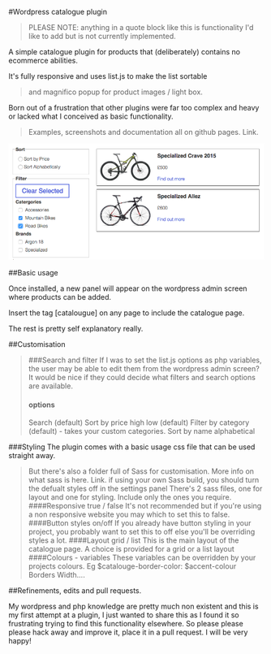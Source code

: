 #Wordpress catalogue plugin

> PLEASE NOTE: anything in a quote block like this is functionality I'd like to add but is not currently implemented.

A simple catalogue plugin for products that (deliberately) contains no ecommerce abilities.

It's fully responsive and uses list.js to make the list sortable
> and magnifico popup for product images / light box.

Born out of a frustration that other plugins were far too complex and heavy or lacked what I conceived as basic functionality.

> Examples, screenshots and documentation all on github pages. Link.

![screenshot](resources/screenshot.png "Screenshot")


##Basic usage

Once installed, a new panel will appear on the wordpress admin screen where products can be added.

Insert the tag [catalougue] on any page to include the catalogue page.

The rest is pretty self explanatory really.

##Customisation

> ###Search and filter
> If I was to set the list.js options as php variables, the user may be able to edit them from the wordpress admin screen?
> It would be nice if they could decide what filters and search options are available.
> #### options
> Search (default)
> Sort by price high low (default)
> Filter by category (default) - takes your custom categories.
> Sort by name alphabetical


###Styling
The plugin comes with a basic usage css file that can be used straight away.
> But there's also a folder full of Sass for customisation. More info on what sass is here. Link.
> if using your own Sass build, you should turn the defualt styles off in the settings panel
> There's 2 sass files, one for layout and one for styling. Include only the ones you require.
> ####Responsive true / false
> It's not recommended but if you're using a non responsive website you may which to set this to false.
> ####Button styles on/off
> If you already have button styling in your project, you probably want to set this to off else you'll be overriding styles a lot.
> ####Layout grid / list
> This is the main layout of the catalogue page. A choice is provided for a grid or a list layout
>####Colours - variables
> These variables can be overridden by your projects colours. Eg $catalouge-border-color: $accent-colour
> Borders
> Width....


##Refinements, edits and pull requests.

My wordpress and php knowledge are pretty much non existent and this is my first attempt at a plugin, I just wanted to share this as I found it so frustrating trying to find this functionality elsewhere. So please please please hack away and improve it, place it in a pull request. I will be very happy!
